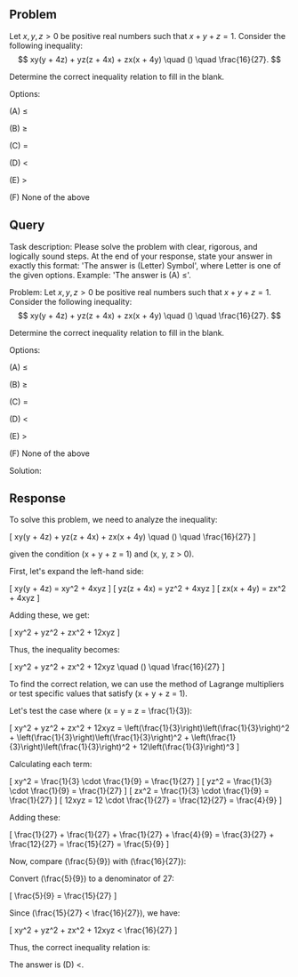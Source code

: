 ## Problem

Let $x, y, z > 0$ be positive real numbers such that $x + y + z = 1$. Consider the following inequality:
$$
xy(y + 4z) + yz(z + 4x) + zx(x + 4y) \quad () \quad \frac{16}{27}.
$$

Determine the correct inequality relation to fill in the blank.

Options:

(A) $\leq$ 

(B) $\geq$

(C) $=$ 

(D) $<$

(E) $>$

(F) None of the above

## Query

Task description: Please solve the problem with clear, rigorous, and logically sound steps. At the end of your response, state your answer in exactly this format: 'The answer is (Letter) Symbol', where Letter is one of the given options. Example: 'The answer is (A) $\leq$'.

Problem: Let $x, y, z > 0$ be positive real numbers such that $x + y + z = 1$. Consider the following inequality:
$$
xy(y + 4z) + yz(z + 4x) + zx(x + 4y) \quad () \quad \frac{16}{27}.
$$

Determine the correct inequality relation to fill in the blank.

Options:

(A) $\leq$ 

(B) $\geq$

(C) $=$ 

(D) $<$

(E) $>$

(F) None of the above

Solution:

## Response

To solve this problem, we need to analyze the inequality:

\[
xy(y + 4z) + yz(z + 4x) + zx(x + 4y) \quad () \quad \frac{16}{27}
\]

given the condition \(x + y + z = 1\) and \(x, y, z > 0\).

First, let's expand the left-hand side:

\[
xy(y + 4z) = xy^2 + 4xyz
\]
\[
yz(z + 4x) = yz^2 + 4xyz
\]
\[
zx(x + 4y) = zx^2 + 4xyz
\]

Adding these, we get:

\[
xy^2 + yz^2 + zx^2 + 12xyz
\]

Thus, the inequality becomes:

\[
xy^2 + yz^2 + zx^2 + 12xyz \quad () \quad \frac{16}{27}
\]

To find the correct relation, we can use the method of Lagrange multipliers or test specific values that satisfy \(x + y + z = 1\).

Let's test the case where \(x = y = z = \frac{1}{3}\):

\[
xy^2 + yz^2 + zx^2 + 12xyz = \left(\frac{1}{3}\right)\left(\frac{1}{3}\right)^2 + \left(\frac{1}{3}\right)\left(\frac{1}{3}\right)^2 + \left(\frac{1}{3}\right)\left(\frac{1}{3}\right)^2 + 12\left(\frac{1}{3}\right)^3
\]

Calculating each term:

\[
xy^2 = \frac{1}{3} \cdot \frac{1}{9} = \frac{1}{27}
\]
\[
yz^2 = \frac{1}{3} \cdot \frac{1}{9} = \frac{1}{27}
\]
\[
zx^2 = \frac{1}{3} \cdot \frac{1}{9} = \frac{1}{27}
\]
\[
12xyz = 12 \cdot \frac{1}{27} = \frac{12}{27} = \frac{4}{9}
\]

Adding these:

\[
\frac{1}{27} + \frac{1}{27} + \frac{1}{27} + \frac{4}{9} = \frac{3}{27} + \frac{12}{27} = \frac{15}{27} = \frac{5}{9}
\]

Now, compare \(\frac{5}{9}\) with \(\frac{16}{27}\):

Convert \(\frac{5}{9}\) to a denominator of 27:

\[
\frac{5}{9} = \frac{15}{27}
\]

Since \(\frac{15}{27} < \frac{16}{27}\), we have:

\[
xy^2 + yz^2 + zx^2 + 12xyz < \frac{16}{27}
\]

Thus, the correct inequality relation is:

The answer is (D) $<$.